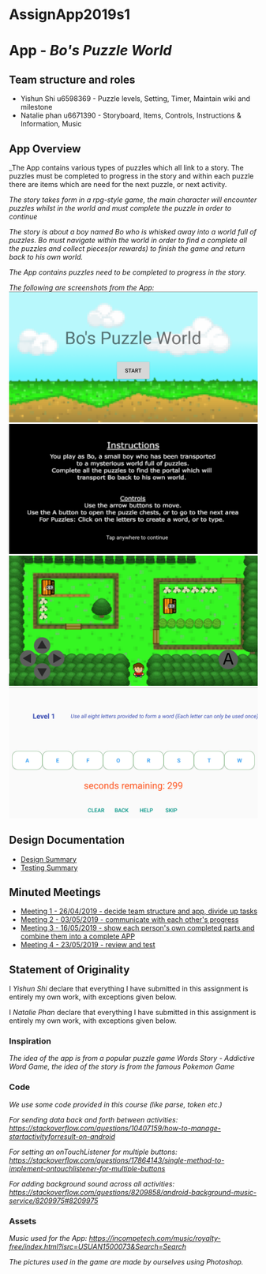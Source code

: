 # AssignApp2019s1

# App - _Bo's Puzzle World_

## Team structure and roles 
+ Yishun Shi u6598369 - Puzzle levels, Setting, Timer, Maintain wiki and milestone
+ Natalie phan u6671390 - Storyboard, Items, Controls, Instructions & Information, Music

## App Overview
_The App contains various types of puzzles which all link to a story. The puzzles must be completed to progress in the story and within each puzzle there are items which are need for the next puzzle, or next activity.

_The story takes form in a rpg-style game, the main character will encounter puzzles whilst in the world and must complete the puzzle in order to continue_

_The story is about a boy named Bo who is whisked away into a world full of puzzles. Bo must navigate within the world in order to find a complete all the puzzles and collect pieces(or rewards) to finish the game and return back to his own world._

_The App contains puzzles need to be completed to progress in the story._

_The following are screenshots from the App:_
![Welcome Screenshot](images/welcome-screenshot.png)
![Instructions Screenshot](images/instructions-screenshot.png)
![FirstForest Screenshot](images/forest-screenshot.png)
![PuzzleOne Screenshot](images/puzzle-screenshot.png)

## Design Documentation 
+ [Design Summary](designsummary.md)
+ [Testing Summary](testingsummary.md)

## Minuted Meetings
+ [Meeting 1 - 26/04/2019 - decide team structure and app, divide up tasks](meeting1.md)
+ [Meeting 2 - 03/05/2019 - communicate with each other's progress](meeting2.md)
+ [Meeting 3 - 16/05/2019 - show each person's own completed parts and combine them into a complete APP](meeting3.md)
+ [Meeting 4 - 23/05/2019 - review and test](meeting4.md)

## Statement of Originality

I _Yishun Shi_ declare that everything I have submitted in this
assignment is entirely my own work, with exceptions given below.

I _Natalie Phan_ declare that everything I have submitted in this
assignment is entirely my own work, with exceptions given below.

### Inspiration

_The idea of the app is from a popular puzzle game Words Story - Addictive Word Game, the idea of the story is from the famous Pokemon Game_

### Code

_We use some code provided in this course (like parse, token etc.)_

_For sending data back and forth between activities: https://stackoverflow.com/questions/10407159/how-to-manage-startactivityforresult-on-android_

_For setting an onTouchListener for multiple buttons: https://stackoverflow.com/questions/17864143/single-method-to-implement-ontouchlistener-for-multiple-buttons_

_For adding background sound across all activities: https://stackoverflow.com/questions/8209858/android-background-music-service/8209975#8209975_

### Assets

_Music used for the App: https://incompetech.com/music/royalty-free/index.html?isrc=USUAN1500073&Search=Search_

_The pictures used in the game are made by ourselves using Photoshop._

